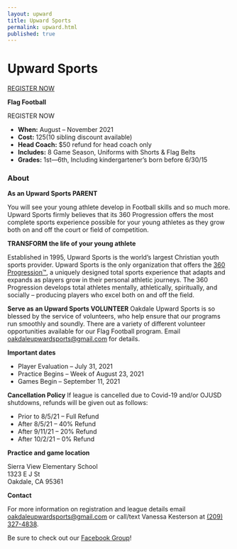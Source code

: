 ```yaml
---
layout: upward
title: Upward Sports
permalink: upward.html
published: true
---
```


# Upward Sports

<a class="upward-register-btn" href="https://registration.upward.org/UPW80124">REGISTER NOW</a>

**Flag Football**

REGISTER NOW

- **When:** August – November 2021
- **Cost:** $125 ($10 sibling discount available)
- **Head Coach:** $50 refund for head coach only
- **Includes:** 8 Game Season, Uniforms with Shorts & Flag Belts
- **Grades:** 1st—6th, Including kindergartener’s born before 6/30/15

### About

**As an Upward Sports PARENT**

You will see your young athlete develop in Football skills and so much more. Upward Sports firmly believes that its 360 Progression offers the most complete sports experience possible for your young athletes as they grow both on and off the court or field of competition.

**TRANSFORM the life of your young athlete**

Established in 1995, Upward Sports is the world’s largest Christian youth sports provider. Upward Sports is the only organization that offers the [360 Progression™](https://www.upward.org/about/360progression), a uniquely designed total sports experience that adapts and expands as players grow in their personal athletic journeys. The 360 Progression develops total athletes mentally, athletically, spiritually, and socially – producing players who excel both on and off the field.

**Serve as an Upward Sports VOLUNTEER**
Oakdale Upward Sports is so blessed by the service of volunteers, who help ensure that our programs run smoothly and soundly. There are a variety of different volunteer opportunities available for our Flag Football program. Email [oakdaleupwardsports@gmail.com](mailto:oakdaleupwardsports@gmail.com) for details.

**Important dates**
- Player Evaluation – July 31, 2021
- Practice Begins – Week of August 23, 2021
- Games Begin – September 11, 2021

**Cancellation Policy**
If league is cancelled due to Covid-19 and/or OJUSD shutdowns, refunds will be given out as follows:
- Prior to 8/5/21 – Full Refund
- After 8/5/21 – 40% Refund
- After 9/11/21 – 20% Refund
- After 10/2/21 – 0% Refund

**Practice and game location**

Sierra View Elementary School<br />
1323 E J St<br />
Oakdale, CA  95361

**Contact**

For more information on registration and league details email [oakdaleupwardsports@gmail.com](mailto:oakdaleupwardsports@gmail.com) or call/text Vanessa Kesterson at [(209) 327-4838](tel:+12093274838).

Be sure to check out our [Facebook Group](https://www.facebook.com/groups/190504948346754/)!
